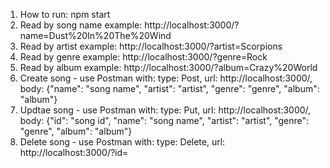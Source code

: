 1. How to run: npm start
2. Read by song name example: http://localhost:3000/?name=Dust%20In%20The%20Wind
3. Read by artist example: http://localhost:3000/?artist=Scorpions
4. Read by genre example: http://localhost:3000/?genre=Rock
5. Read by album example: http://localhost:3000/?album=Crazy%20World
6. Create song - use Postman with: type: Post, url: http://localhost:3000/, body: {"name": "song name", "artist": "artist", "genre": "genre", "album": "album"}
7. Updtae song - use Postman with: type: Put, url: http://localhost:3000/, body: {"id": "song id", "name": "song name", "artist": "artist", "genre": "genre", "album": "album"}
7. Delete song - use Postman with: type: Delete, url: http://localhost:3000/?id=<song id>